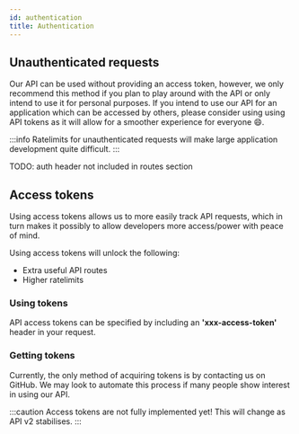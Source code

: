 ```yaml
---
id: authentication
title: Authentication
---
```


## Unauthenticated requests
Our API can be used without providing an access token, however, we only recommend this method if you plan to play around with the API or only intend to use it for personal purposes. If you intend to use our API for an application which can be accessed by others, please consider using using API tokens as it will allow for a smoother experience for everyone :smile:.

:::info
Ratelimits for unauthenticated requests will make large application development quite difficult.
:::

TODO: auth header not included in routes section

## Access tokens
Using access tokens allows us to more easily track API requests, which in turn makes it possibly to allow developers more access/power with peace of mind.

Using access tokens will unlock the following:
- Extra useful API routes
- Higher ratelimits

### Using tokens
API access tokens can be specified by including an **'xxx-access-token'** header in your request.

### Getting tokens
Currently, the only method of acquiring tokens is by contacting us on GitHub. We may look to automate this process if many people show interest in using our API.

:::caution
Access tokens are not fully implemented yet! This will change as API v2 stabilises.
:::
